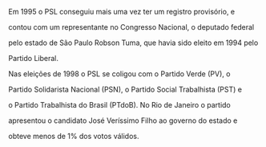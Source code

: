 

Em 1995 o PSL conseguiu mais uma vez ter um registro provisório, e

contou com um representante no Congresso Nacional, o deputado federal

pelo estado de São Paulo Robson Tuma, que havia sido eleito em 1994 pelo

Partido Liberal.



Nas eleições de 1998 o PSL se coligou com o Partido Verde (PV), o

Partido Solidarista Nacional (PSN), o Partido Social Trabalhista (PST) e

o Partido Trabalhista do Brasil (PTdoB). No Rio de Janeiro o partido

apresentou o candidato José Veríssimo Filho ao governo do estado e

obteve menos de 1% dos votos válidos.



